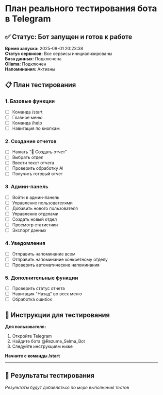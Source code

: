 # План реального тестирования бота в Telegram

## ✅ Статус: Бот запущен и готов к работе

**Время запуска:** 2025-08-01 20:23:38  
**Статус сервисов:** Все сервисы инициализированы  
**База данных:** Подключена  
**Ollama:** Подключен  
**Напоминания:** Активны  

## 📋 План тестирования

### 1. Базовые функции
- [ ] Команда /start
- [ ] Главное меню
- [ ] Команда /help
- [ ] Навигация по кнопкам

### 2. Создание отчетов
- [ ] Нажать "📝 Создать отчет"
- [ ] Выбрать отдел
- [ ] Ввести текст отчета
- [ ] Проверить обработку AI
- [ ] Получить готовый отчет

### 3. Админ-панель
- [ ] Войти в админ-панель
- [ ] Управление пользователями
- [ ] Добавить нового пользователя
- [ ] Управление отделами
- [ ] Создать новый отдел
- [ ] Просмотр статистики
- [ ] Экспорт данных

### 4. Уведомления
- [ ] Отправить напоминание всем
- [ ] Отправить напоминание конкретному отделу
- [ ] Проверить автоматические напоминания

### 5. Дополнительные функции
- [ ] Проверить статус отчета
- [ ] Навигация "Назад" во всех меню
- [ ] Обработка ошибок

## 🎯 Инструкции для тестирования

**Для пользователя:**
1. Откройте Telegram
2. Найдите бота @Rezume_Selma_Bot
3. Следуйте инструкциям ниже

**Начните с команды /start**

---

## 📝 Результаты тестирования

*Результаты будут добавляться по мере выполнения тестов*